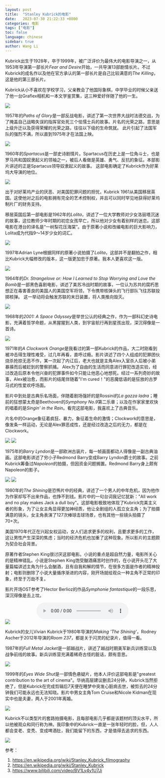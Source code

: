 ```yaml
---
layout: post
title:  "Stanley Kubrick的电影"
date:   2023-07-30 21:22:33 +0800
categories: 电影
tags: ["电影"]
toc: false
language: chinese
sidebar: true
author: Wang Li
---
```


Kubrick出生于1928年，卒于1999年，被广泛评价为最伟大的电影导演之一，从1953年导演第一部长片*Fear and Desire*开始，一共导演13部剧情长片。不过Kubrick的成名作以及他在官方承认的第一部长片是自己比较满意的*The Killing*，这是他的第三部长片。

Kubrick从小不喜欢在学校学习，父亲教会了他国际象棋，中学毕业的时候父亲送了他一台Graflex相机和一本文学鉴赏集，这三种爱好伴随了他的一生。

<img class="middle-image" src="/assets/image/20230730-kubrick/kubrick.webp" />

1957年的*Paths of Glory*是一部反战电影，讲述了第一次世界大战时法德交战，为了掩盖自己战略失误的指挥官处死三个怯懦士兵的故事。片名的光荣之路，意思是上级升迁以及获得荣耀的光荣之路，往往以下级的生命筑就。
此片引起了法国军队的强烈不满，所以直到1975年才在法国上映。

<img class="middle-image" src="/assets/image/20230730-kubrick/1957-paths-of-glory.png" />

1960年的*Spartacus*是一部史诗剧情片。Spartacus在历史上是一位角斗士，也是罗马共和国奴隶起义的领袖之一，被后人看做是英雄、勇气、反抗的象征。本部影片讲述的正是Spartacus领导奴隶起义的故事。
这部电影确定了Kubrick作为好莱坞大导演的地位。

<img class="middle-image" src="/assets/image/20230730-kubrick/1960-Spartacus.png" />

出于对好莱坞产业的厌恶、对美国犯罪问题的担忧，Kubrick 1961从美国移居英国。这使他对之后的电影拥有完全的艺术控制权，并且可以同时罕见地获得好莱坞制片厂的财务支持。

移居英国后第一部电影是1962年的*Lolita*，讲述了一位大学教师对少女洛丽塔沉迷的故事，这位教师少年时期的初恋女孩早亡，所以他对少女有着别样的迷恋。这部电影在港台的译名是“一树梨花压海棠”。由于原著小说和改编电影的巨大影响力，Lolita成为代指9～14岁少女的词汇。

<img class="middle-image" src="/assets/image/20230730-kubrick/1962-lolita.png" />

1997年Adrian Lyne根据同样的原著小说拍摄了*Lolita*，这部并不是翻拍之作，相比Kubrick大幅修改的版本，这一版更加忠于原著。我本人更喜欢这一版。

<img class="middle-image" src="/assets/image/20230730-kubrick/1997-lolita.png" />

1964年的*Dr. Strangelove or: How I Learned to Stop Worrying and Love the Bomb*是一部黑色喜剧电影，讲述了美苏冷战时期的故事，一位认为苏共的腐朽思想正在毒害善良的美国人的美国空军将领，下令携带核弹头的飞行部队飞往苏联投掷核弹。
这一举动将会触发苏联的末日装置，将人类推向毁灭。

<img class="middle-image" src="/assets/image/20230730-kubrick/1964-dr-strangelove.png" />

1968年的*2001: A Space Odyssey*是举世公认的经典之作，作为一部科幻史诗电影，充满着哲学命题，从黑猩猩到人类，到宇宙航行再到星孩出现，深沉得像是一首诗。

<img class="middle-image" src="/assets/image/20230730-kubrick/1968-2001-a-space-odyssey.png" />

1971年的*A Clockwork Orange*是我看过的第一部Kubrick的作品，大二时刚看到被冲击得生理性难受，过几年再看，直呼过瘾。影片讲述了四个人组成的犯罪团伙烧杀抢掠无恶不作，某一次起了内讧后，老大也就是主角Alex入室杀人后被小弟暴揍而后被赶到的警察抓捕。
Alex为了自由的生活而同意进行罪犯改造实验，经过改造后原本令他兴奋的犯罪事件如今只能让他恶心地想死。经过一系列奇妙的故事，Alex被治愈，而影片的结尾伴随着"I'm cured！"的恶魔低语的是狂放的古罗马式的性爱欢呼场面。

影片中到处是古典乐名场面，伴随着剧场强奸的是Rossini的*La gazza ladra*；睡前的狂想蒙太奇是Beethoven的*Symphony No.9*第二乐章；以及在作家家里欢快的唱着的是*Singin' in the Rain*。看完这部电影，我喜欢上了古典音乐。

片名中的Orange象征着疯狂、暴力，象征着生命的激情；Clockwork的意思是，像发条一样运动，无论是Alex罪恶成性，还是经过改造之后的无力，都是在Clockwork。

<img class="middle-image" src="/assets/image/20230730-kubrick/1971-a-clockwork-orange.png" />

<img class="middle-image" src="/assets/image/20230730-kubrick/co.png" />

1975年的*Barry Lyndon*是一部欧洲古装片，每一帧画面都动人得像是一副古典油画。这部电影讲述了穷小子Redmond Barry变成Barry Lyndon爵士的故事。之前Kubrick筹备过*Napoleon*的拍摄，但因资金问题搁置。Redmond Barry身上颇有Napoleon的影子。

<img class="middle-image" src="/assets/image/20230730-kubrick/1975-barry-lyndon.png" />

<img class="middle-image" src="/assets/image/20230730-kubrick/barry-lyndon-2.webp" />

1980年的*The Shining*是恐怖片中的经典，讲述了一个男人的中年危机，因为他作为作家却写不出来作品，也挣不到钱。影片中的一句台词我记忆犹新："All work and no play makes Jack a dull boy"。这部电影极致地体现了Kubrick完美主义者的形象，为了让女主角显得更加神经质，他让全剧组的人孤立女主角；为了拍摄满意的镜头，女主角表演了127次棒球击球场景，也有其他一些镜头拍摄了70+次。

美国1970年代正在兴起女权运动，女人们追求更多的权利，且要求更多的工作，这让男性产生深深的焦虑；当时的经济危机也加重了这种现象。所以影片的主题颇为契合社会背景。

原著作者Stephen King很讨厌这部电影。小说的重点是超自然力量，电影所关心的是精神错乱。小说是Stephen King饱受酗酒痛苦时创作的，在小说开头花了大量篇幅讲述主角为什么会酗酒，且有自我和解的情节，在很多方面是作者的精神投射；电影则删除了小说大量循序渐进的内容，刚开场就给观众一种主角不正常的印象，终至于万劫不复。

影片开场OST参考了Hector Berlioz的作品*Symphonie fantastique*的一段乐思，深沉得像是去上坟。

<audio controls style="display: block; margin-right: auto; margin-left: auto; ">
  <source src="/assets/image/20230730-kubrick/Wendy-Carlos-Opening.mp3" type="audio/mpeg">
Your browser does not support the audio element.
</audio>

<img class="middle-image" src="/assets/image/20230730-kubrick/1980-the-shining.png" />

Kubrick的女儿Vivian Kubrick于1980年导演的*Making 'The Shining'*，Rodney Ascher于2012年导演的*Room 237*，都是关于闪灵的纪录片，值得一看。

1987年的*Full Metal Jacket*是一部越战片，讲述了越战时期美军新兵训练营以及战争前线的故事。新兵训练营充满着稀奇古怪的脏话，颇有意思。

<img class="middle-image" src="/assets/image/20230730-kubrick/1987-full-metal-jacket.png" />

1999年的*Eyes Wide Shut*是一部情色悬疑片，他本人评价这部电影是"greatest contribution to the art of 
cinema"。华纳高层建议删去24分钟，Kubrick当然拒绝了，但是Kubrick在完成剪辑后7天便在睡梦中突发心脏病去世，被剪去的24分钟我们可能永远也无法知晓。影片中男女主角Tom Cruise和Nicole 
Kidman在现实中也是夫妻，两人于2001年离婚。

<img class="middle-image" src="/assets/image/20230730-kubrick/1999-eyes-wide-shut.png" />

Kubrick不以类型片的套路拍摄电影，且每部电影几乎都是该题材的顶尖水平，所以他被观众和同行称为神。我印象中的Kubrick一直是一张年轻时的脸，但，人人都会变老、变秃、变成啤酒肚，我们能留下的东西，才是值得去追求的东西。

<img class="middle-image" src="/assets/image/20230730-kubrick/kubrick-2.webp" />

参考：
1. https://en.wikipedia.org/wiki/Stanley_Kubrick_filmography
2. https://en.wikipedia.org/wiki/Stanley_Kubrick
3. https://www.bilibili.com/video/BV1Ly4y1U7Ji
